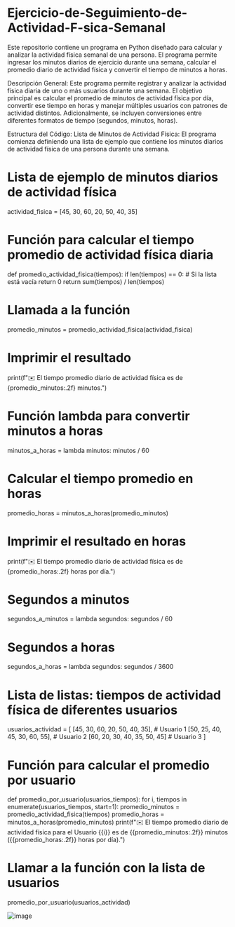 # Ejercicio-de-Seguimiento-de-Actividad-F-sica-Semanal
Este repositorio contiene un programa en Python diseñado para calcular y analizar la actividad física semanal de una persona. El programa permite ingresar los minutos diarios de ejercicio durante una semana, calcular el promedio diario de actividad física y convertir el tiempo de minutos a horas.


Descripción General: Este programa permite registrar y analizar la actividad física diaria de uno o más usuarios durante una semana. El objetivo principal es calcular el promedio de minutos de actividad física por día, convertir ese tiempo en horas y manejar múltiples usuarios con patrones de actividad distintos. Adicionalmente, se incluyen conversiones entre diferentes formatos de tiempo (segundos, minutos, horas).

Estructura del Código:
Lista de Minutos de Actividad Física: El programa comienza definiendo una lista de ejemplo que contiene los minutos diarios de actividad física de una persona durante una semana.

# Lista de ejemplo de minutos diarios de actividad física
actividad_fisica = [45, 30, 60, 20, 50, 40, 35]

# Función para calcular el tiempo promedio de actividad física diaria
def promedio_actividad_fisica(tiempos):
    if len(tiempos) == 0:  # Si la lista está vacía
        return 0
    return sum(tiempos) / len(tiempos)

# Llamada a la función
promedio_minutos = promedio_actividad_fisica(actividad_fisica)

# Imprimir el resultado
print(f"✉️ El tiempo promedio diario de actividad física es de {promedio_minutos:.2f} minutos.")

# Función lambda para convertir minutos a horas
minutos_a_horas = lambda minutos: minutos / 60

# Calcular el tiempo promedio en horas
promedio_horas = minutos_a_horas(promedio_minutos)

# Imprimir el resultado en horas
print(f"✉️ El tiempo promedio diario de actividad física es de {promedio_horas:.2f} horas por día.")

# Segundos a minutos
segundos_a_minutos = lambda segundos: segundos / 60

# Segundos a horas
segundos_a_horas = lambda segundos: segundos / 3600

# Lista de listas: tiempos de actividad física de diferentes usuarios
usuarios_actividad = [
    [45, 30, 60, 20, 50, 40, 35],  # Usuario 1
    [50, 25, 40, 45, 30, 60, 55],  # Usuario 2
    [60, 20, 30, 40, 35, 50, 45]   # Usuario 3
]

# Función para calcular el promedio por usuario
def promedio_por_usuario(usuarios_tiempos):
    for i, tiempos in enumerate(usuarios_tiempos, start=1):
        promedio_minutos = promedio_actividad_fisica(tiempos)
        promedio_horas = minutos_a_horas(promedio_minutos)
        print(f"✉️ El tiempo promedio diario de actividad física para el Usuario {{i}} es de {{promedio_minutos:.2f}} minutos ({{promedio_horas:.2f}} horas por día).")

# Llamar a la función con la lista de usuarios
promedio_por_usuario(usuarios_actividad)


![image](https://github.com/user-attachments/assets/8b4e3406-315b-4885-a415-0bf76314a532)
